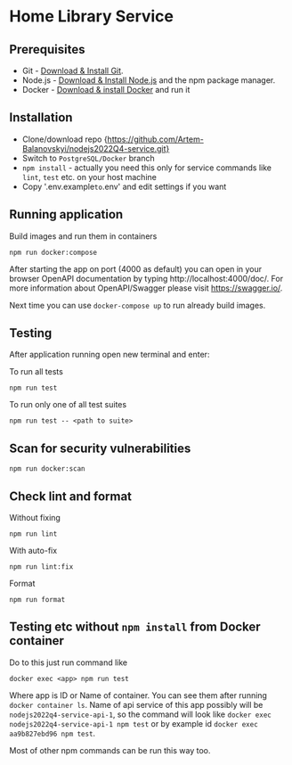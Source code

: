 # Home Library Service

## Prerequisites

- Git - [Download & Install Git](https://git-scm.com/downloads).
- Node.js - [Download & Install Node.js](https://nodejs.org/en/download/) and the npm package manager.
- Docker - [Download & install Docker](https://www.docker.com/) and run it

## Installation

- Clone/download repo {https://github.com/Artem-Balanovskyi/nodejs2022Q4-service.git}
- Switch to `PostgreSQL/Docker` branch
- `npm install` - actually you need this only for service commands like `lint`, `test` etc. on your host machine
- Copy '.env.example` to `.env' and edit settings if you want

## Running application

Build images and run them in containers
```
npm run docker:compose
```

After starting the app on port (4000 as default) you can open
in your browser OpenAPI documentation by typing http://localhost:4000/doc/.
For more information about OpenAPI/Swagger please visit https://swagger.io/.

Next time you can use `docker-compose up` to run already build images.

## Testing

After application running open new terminal and enter:

To run all tests
```
npm run test
```

To run only one of all test suites
```
npm run test -- <path to suite>
```

## Scan for security vulnerabilities

```
npm run docker:scan
```

## Check lint and format

Without fixing
```
npm run lint
```

With auto-fix
```
npm run lint:fix
```

Format
```
npm run format
```

## Testing etc without `npm install` from Docker container

Do to this just run command like
```
docker exec <app> npm run test
```
Where app is ID or Name of container. You can see them after running `docker container ls`. Name of api service of this app possibly will be `nodejs2022q4-service-api-1`, so the command will look like `docker exec nodejs2022q4-service-api-1 npm test` or by example id `docker exec aa9b827ebd96 npm test`.

Most of other npm commands can be run this way too.